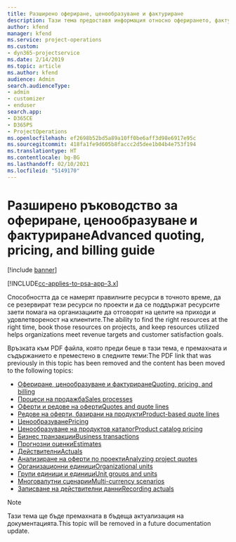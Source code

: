 ```yaml
---
title: Разширено офериране, ценообразуване и фактуриране
description: Тази тема предоставя информация относно оферирането, фактурирането и ценообразуването в Project Service Automation.
author: kfend
manager: kfend
ms.service: project-operations
ms.custom:
- dyn365-projectservice
ms.date: 2/14/2019
ms.topic: article
ms.author: kfend
audience: Admin
search.audienceType:
- admin
- customizer
- enduser
search.app:
- D365CE
- D365PS
- ProjectOperations
ms.openlocfilehash: ef2698b52bd5a89a10ff0be6aff3d98e6917e95c
ms.sourcegitcommit: 418fa1fe9d605b8faccc2d5dee1b04b4e753f194
ms.translationtype: HT
ms.contentlocale: bg-BG
ms.lasthandoff: 02/10/2021
ms.locfileid: "5149170"
---
```

# <a name="advanced-quoting-pricing-and-billing-guide"></a><span data-ttu-id="28a1a-103">Разширено ръководство за офериране, ценообразуване и фактуриране</span><span class="sxs-lookup"><span data-stu-id="28a1a-103">Advanced quoting, pricing, and billing guide</span></span>

[!include [banner](../../includes/psa-now-project-operations.md)]

[!INCLUDE[cc-applies-to-psa-app-3.x](../../includes/cc-applies-to-psa-app-3x.md)]

<span data-ttu-id="28a1a-104">Способността да се намерят правилните ресурси в точното време, да се резервират тези ресурси по проекти и да се поддържат ресурсите заети помага на организациите да отговорят на целите на приходи и удовлетвореност на клиентите.</span><span class="sxs-lookup"><span data-stu-id="28a1a-104">The ability to find the right resources at the right time, book those resources on projects, and keep resources utilized helps organizations meet revenue targets and customer satisfaction goals.</span></span> 

<span data-ttu-id="28a1a-105">Връзката към PDF файла, която преди беше в тази тема, е премахната и съдържанието е преместено в следните теми:</span><span class="sxs-lookup"><span data-stu-id="28a1a-105">The PDF link that was previously in this topic has been removed and the content has been moved to the following topics:</span></span>

- [<span data-ttu-id="28a1a-106">Офериране, ценообразуване и фактуриране</span><span class="sxs-lookup"><span data-stu-id="28a1a-106">Quoting, pricing, and billing</span></span>](../quote-bill-price.md)
- [<span data-ttu-id="28a1a-107">Процеси на продажба</span><span class="sxs-lookup"><span data-stu-id="28a1a-107">Sales processes</span></span>](../basic-sales-process.md)
- [<span data-ttu-id="28a1a-108">Оферти и редове на оферти</span><span class="sxs-lookup"><span data-stu-id="28a1a-108">Quotes and quote lines</span></span>](../basic-quote-lines.md)
- [<span data-ttu-id="28a1a-109">Редове на оферти, базирани на продукти</span><span class="sxs-lookup"><span data-stu-id="28a1a-109">Product-based quote lines</span></span>](../product-based-quote-lines.md)
- [<span data-ttu-id="28a1a-110">Ценообразуване</span><span class="sxs-lookup"><span data-stu-id="28a1a-110">Pricing</span></span>](../basic-pricing.md)
- [<span data-ttu-id="28a1a-111">Ценообразуване на продуктов каталог</span><span class="sxs-lookup"><span data-stu-id="28a1a-111">Product catalog pricing</span></span>](../product-catalog-pricing.md)
- [<span data-ttu-id="28a1a-112">Бизнес транзакции</span><span class="sxs-lookup"><span data-stu-id="28a1a-112">Business transactions</span></span>](../basic-business-transactions.md)
- [<span data-ttu-id="28a1a-113">Прогнозни оценки</span><span class="sxs-lookup"><span data-stu-id="28a1a-113">Estimates</span></span>](../estimates.md)
- [<span data-ttu-id="28a1a-114">Действителни</span><span class="sxs-lookup"><span data-stu-id="28a1a-114">Actuals</span></span>](../actuals.md)
- [<span data-ttu-id="28a1a-115">Анализиране на оферти по проекти</span><span class="sxs-lookup"><span data-stu-id="28a1a-115">Analyzing project quotes</span></span>](../basic-analyzing-quotes.md)
- [<span data-ttu-id="28a1a-116">Организационни единици</span><span class="sxs-lookup"><span data-stu-id="28a1a-116">Organizational units</span></span>](../advanced-organizational.md)
- [<span data-ttu-id="28a1a-117">Групи единици и единици</span><span class="sxs-lookup"><span data-stu-id="28a1a-117">Unit groups and units</span></span>](../advanced-units.md)
- [<span data-ttu-id="28a1a-118">Многовалутни сценарии</span><span class="sxs-lookup"><span data-stu-id="28a1a-118">Multi-currency scenarios</span></span>](../advanced-currency.md)
- [<span data-ttu-id="28a1a-119">Записване на действителни данни</span><span class="sxs-lookup"><span data-stu-id="28a1a-119">Recording actuals</span></span>](../advanced-actuals.md)

> [!NOTE]
> <span data-ttu-id="28a1a-120">Тази тема ще бъде премахната в бъдеща актуализация на документацията.</span><span class="sxs-lookup"><span data-stu-id="28a1a-120">This topic will be removed in a future documentation update.</span></span> 
